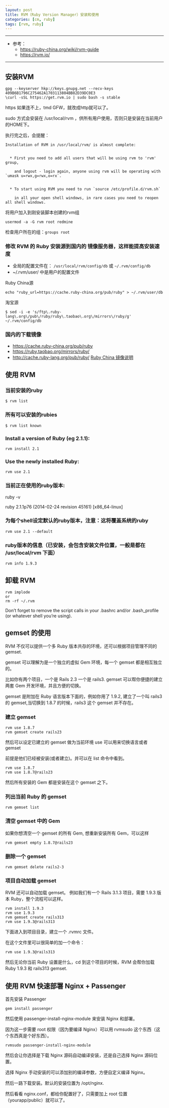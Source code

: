 ```yaml
---
layout: post
title: RVM（Ruby Version Manager）安装和使用
categories: [cm, ruby]
tags: [rvm, ruby]
---
```


---

* 参考：
  * <https://ruby-china.org/wiki/rvm-guide>
  * <https://rvm.io/>
---

## 安装RVM

```
gpg --keyserver hkp://keys.gnupg.net --recv-keys 409B6B1796C275462A1703113804BB82D39DC0E3
\curl -sSL https://get.rvm.io | sudo bash -s stable
```

https 如果连不上，tmd GFW，就改成http就可以了。

sudo 方式会安装在 /usr/local/rvm ，供所有用户使用，否则只是安装在当前用户的HOME下。

执行完之后，会提醒：

```
Installation of RVM in /usr/local/rvm/ is almost complete:


  * First you need to add all users that will be using rvm to 'rvm' group,

    and logout - login again, anyone using rvm will be operating with `umask u=rwx,g=rwx,o=rx`.


  * To start using RVM you need to run `source /etc/profile.d/rvm.sh`

    in all your open shell windows, in rare cases you need to reopen all shell windows.

```



将用户加入到刚安装脚本创建的rvm组

```
usermod -a -G rvm root redmine
```

检查用户所在的组：`groups root`





### 修改 RVM 的 Ruby 安装源到国内的 镜像服务器，这样能提高安装速度

* 全局的配置文件在： `/usr/local/rvm/config/db` 或 `~/.rvm/config/db`
* ~/.rvm/user/ 中是用户的配置文件

Ruby China源
~~~
echo "ruby_url=https://cache.ruby-china.org/pub/ruby" > ~/.rvm/user/db
~~~


淘宝源
```
$ sed -i -e 's/ftp\.ruby-lang\.org\/pub\/ruby/ruby\.taobao\.org\/mirrors\/ruby/g' ~/.rvm/config/db
```

### 国内的下载镜像

  * https://cache.ruby-china.org/pub/ruby
  * <https://ruby.taobao.org/mirrors/ruby/>
  * <http://cache.ruby-lang.org/pub/ruby/>   [Ruby China 镜像说明](https://ruby-china.org/wiki/ruby-mirror)



## 使用 RVM


### 当前安装的ruby

```
$ rvm list
```

### 所有可以安装的rubies

```
$ rvm list known
```


### Install a version of Ruby (eg 2.1.1):

```
rvm install 2.1
```


### Use the newly installed Ruby:

```
rvm use 2.1
```


### 当前正在使用的ruby版本:

ruby -v

ruby 2.1.1p76 (2014-02-24 revision 45161) [x86_64-linux]



### 为每个shell设定默认的ruby版本，注意：这将覆盖系统的ruby

```
rvm use 2.1 --default
```


### ruby版本的信息（已安装，会包含安装文件位置，一般是都在 /usr/local/rvm 下面）

```
rvm info 1.9.3
```

## 卸载 RVM

```
rvm implode
or
rm -rf ~/.rvm
```

Don’t forget to remove the script calls in your .bashrc and/or .bash_profile (or whatever shell you’re using).


## gemset 的使用

RVM 不仅可以提供一个多 Ruby 版本共存的环境，还可以根据项目管理不同的 gemset.

gemset 可以理解为是一个独立的虚拟 Gem 环境，每一个 gemset 都是相互独立的。

比如你有两个项目，一个是 Rails 2.3 一个是 rails3. gemset 可以帮你便捷的建立两套 Gem 开发环境，并且方便的切换。

gemset 是附加在 Ruby 语言版本下面的，例如你用了 1.9.2, 建立了一个叫 rails3 的 gemset,当切换到 1.8.7 的时候，rails3 这个 gemset 并不存在。

### 建立 gemset

~~~
rvm use 1.8.7
rvm gemset create rails23
~~~

然后可以设定已建立的 gemset 做为当前环境
use 可以用来切换语言或者 gemset

前提是他们已经被安装(或者建立)。并可以在 list 命令中看到。

~~~
rvm use 1.8.7
rvm use 1.8.7@rails23
~~~

然后所有安装的 Gem 都是安装在这个 gemset 之下。


### 列出当前 Ruby 的 gemset

~~~
rvm gemset list
~~~

### 清空 gemset 中的 Gem

如果你想清空一个 gemset 的所有 Gem, 想重新安装所有 Gem，可以这样

~~~
rvm gemset empty 1.8.7@rails23
~~~

### 删除一个 gemset

~~~
rvm gemset delete rails2-3
~~~

### 项目自动加载 gemset

RVM 还可以自动加载 gemset。 例如我们有一个 Rails 3.1.3 项目，需要 1.9.3 版本 Ruby，整个流程可以这样。

~~~
rvm install 1.9.3
rvm use 1.9.3
rvm gemset create rails313
rvm use 1.9.3@rails313
~~~

下面进入到项目目录，建立一个 .rvmrc 文件。

在这个文件里可以很简单的加一个命令：

`rvm use 1.9.3@rails313`

然后无论你当前 Ruby 设置是什么，cd 到这个项目的时候，RVM 会帮你加载 Ruby 1.9.3 和 rails313 gemset.


## 使用 RVM 快速部署 Nginx + Passenger

首先安装 Passenger

~~~
gem install passenger
~~~

然后使用 passenger-install-nginx-module 来安装 Nginx 和部署。

因为这一步需要 root 权限（因为要编译 Nginx）可以用 rvmsudo 这个东西（这个东西真是个好东西）。

~~~
rvmsudo passenger-install-nginx-module
~~~

然后会让你选择是下载 Nginx 源码自动编译安装，还是自己选择 Nginx 源码位置。

选择 Nginx 手动安装的可以添加别的编译参数，方便自定义编译 Nginx。

然后一路下载安装。默认的安装位置为 /opt/nginx.

然后看看 nginx.conf，都给你配置好了，只需要加上 root 位置（yourapp/public）就可以了。
